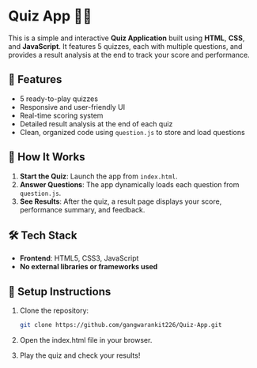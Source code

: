 # Quiz App 🧠✨

This is a simple and interactive **Quiz Application** built using **HTML**, **CSS**, and **JavaScript**. It features 5 quizzes, each with multiple questions, and provides a result analysis at the end to track your score and performance.

## 🚀 Features

- 5 ready-to-play quizzes
- Responsive and user-friendly UI
- Real-time scoring system
- Detailed result analysis at the end of each quiz
- Clean, organized code using `question.js` to store and load questions


## 🧩 How It Works

1. **Start the Quiz**: Launch the app from `index.html`.
2. **Answer Questions**: The app dynamically loads each question from `question.js`.
3. **See Results**: After the quiz, a result page displays your score, performance summary, and feedback.

## 🛠️ Tech Stack

- **Frontend**: HTML5, CSS3, JavaScript 
- **No external libraries or frameworks used**

## 🔧 Setup Instructions

1. Clone the repository:
   ```bash
   git clone https://github.com/gangwarankit226/Quiz-App.git

2. Open the index.html file in your browser.

3. Play the quiz and check your results!

